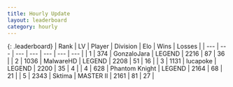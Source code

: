 ```yaml
---
title: Hourly Update
layout: leaderboard
category: hourly
---
```


{: .leaderboard}
| Rank | LV | Player | Division | Elo | Wins | Losses |
| --- | --- | --- | --- | --- | --- | --- |
| <span data-change="0">1</span> | 374 | <span title="ID: 650626">GonzaloJara</span> | LEGEND | <span data-change="0">2216</span> | <span data-change="0">87</span> | <span data-change="0">36</span> |
| <span data-change="0">2</span> | 1036 | <span title="ID: 261794">MalwareHD</span> | LEGEND | <span data-change="0">2208</span> | <span data-change="0">51</span> | <span data-change="0">16</span> |
| <span data-change="0">3</span> | 1131 | <span title="ID: 41925">lucapoke</span> | LEGEND | <span data-change="0">2200</span> | <span data-change="0">35</span> | <span data-change="0">4</span> |
| <span data-change="0">4</span> | 628 | <span title="ID: 742939">Phantom Knight</span> | LEGEND | <span data-change="-29">2164</span> | <span data-change="1">68</span> | <span data-change="2">21</span> |
| <span data-change="0">5</span> | 2343 | <span title="ID: 353063">Sktima</span> | MASTER II | <span data-change="0">2161</span> | <span data-change="0">81</span> | <span data-change="0">27</span> |